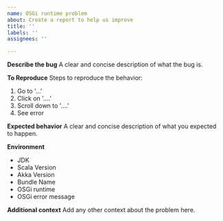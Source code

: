 ```yaml
---
name: OSGi runtime problem
about: Create a report to help us improve
title: ''
labels: ''
assignees: ''

---
```


**Describe the bug**
A clear and concise description of what the bug is.

**To Reproduce**
Steps to reproduce the behavior:
1. Go to '...'
2. Click on '....'
3. Scroll down to '....'
4. See error

**Expected behavior**
A clear and concise description of what you expected to happen.

**Environment**
- JDK
- Scala Version 
- Akka Version
- Bundle Name
- OSGi runtime 
- OSGi error message 

**Additional context**
Add any other context about the problem here.
